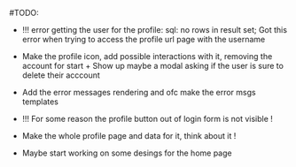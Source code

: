#TODO:

- !!! error getting the user for the profile: sql: no rows in result set; Got this error when trying to access the profile url page with the username

- Make the profile icon, add possible interactions with it, removing the account for start + Show up maybe a modal asking if the user is sure to delete their acccount
- Add the error messages rendering and ofc make the error msgs templates
- !!! For some reason the profile button out of login form is not visible !
- Make the whole profile page and data for it, think about it !
- Maybe start working on some desings for the home page
